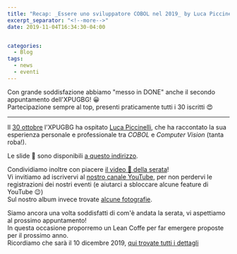 ```yaml
---
title: "Recap: _Essere uno sviluppatore COBOL nel 2019_ by Luca Piccinelli"
excerpt_separator: "<!--more-->"
date: 2019-11-04T16:34:30-04:00


categories:
  - Blog
tags:
  - news
  - eventi
---
```


Con grande soddisfazione abbiamo "messo in DONE" anche il secondo appuntamento dell'XPUGBG! 😀  
Partecipazione sempre al top, presenti praticamente tutti i 30 iscritti 😍  

<!--more-->
---

Il [30 ottobre](https://www.meetup.com/it-IT/xpugbg/events/264276528/) l'XPUGBG ha ospitato [Luca Piccinelli](https://www.linkedin.com/in/lucapiccinelli/), che ha raccontato la sua esperienza personale e professionale tra _COBOL_ e _Computer Vision_ (tanta roba!).  

Le slide 📄 sono disponibili [a questo indirizzo](https://docs.google.com/presentation/d/14-dXBrlrNutceJ0zOoJN5FgAw8gCc3MxZOiUl0DealQ/).  

Condividiamo inoltre con piacere [il video 🎥 della serata](https://youtu.be/ax5sE37lGVM)!  
Vi invitiamo ad iscrivervi al [nostro canale YouTube](https://www.youtube.com/channel/UCkcDXjR2__NioW1m4voqH6w), per non perdervi le registrazioni dei nostri eventi (e aiutarci a sbloccare alcune feature di YouTube 😉)  
Sul nostro album invece trovate [alcune fotografie](https://photos.app.goo.gl/mj1nvGUoLtyx1QWp6).  

Siamo ancora una volta soddisfatti di com'è andata la serata, vi aspettiamo al prossimo appuntamento!  
In questa occasione proporremo un Lean Coffe per far emergere proposte per il prossimo anno.  
Ricordiamo che sarà il 10 dicembre 2019, [qui trovate tutti i dettagli](https://www.meetup.com/it-IT/xpugbg/events/266227707)


